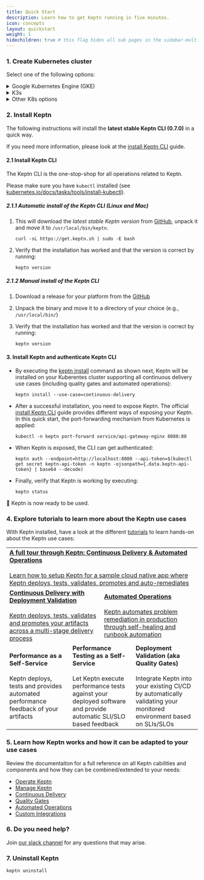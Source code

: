 ```yaml
---
title: Quick Start
description: Learn how to get Keptn running in five minutes.
icon: concepts
layout: quickstart
weight: 1
hidechildren: true # this flag hides all sub pages in the sidebar-multicard.html
---
```


### 1. Create Kubernetes cluster

Select one of the following options:

<details><summary>Google Kubernetes Engine (GKE)</summary>
<p>

Run your Keptn installation for free on GKE! If you [sign up for a Google Cloud account](https://console.cloud.google.com/getting-started), Google gives you an initial $300 credit. For deploying Keptn you can apply for an additional $200 credit, which you can use towards that GKE cluster needed to run Keptn.<br><br>
<a class="button button-primary" href="https://bit.ly/keptngkecredit" target="_blank">Apply for your credit here</a>

1. Install local tools
  - [gcloud](https://cloud.google.com/sdk/gcloud/)

2. Create GKE cluster
  - [Master version](../operate/k8s_support/#supported-versions): `1.15.x` (tested version: `1.15.9-gke.22`)
  - One **n1-standard-8** node
  - Image type `Ubuntu` or `COS` (**Note:** If you plan to use Dynatrace monitoring, select `Ubuntu` for a more [convenient setup](../monitoring/dynatrace/install/#notes).)
  - Sample script to create such cluster:

    ```console
    // set environment variables
    PROJECT=<NAME_OF_CLOUD_PROJECT>
    CLUSTER_NAME=<NAME_OF_CLUSTER>
    ZONE=us-central1-a
    REGION=us-central1
    GKE_VERSION="1.15"
    ```

    ```console
    gcloud container clusters create $CLUSTER_NAME --project $PROJECT --zone $ZONE --no-enable-basic-auth --cluster-version $GKE_VERSION --machine-type "n1-standard-8" --image-type "UBUNTU" --disk-type "pd-standard" --disk-size "100" --metadata disable-legacy-endpoints=true --scopes "https://www.googleapis.com/auth/devstorage.read_only","https://www.googleapis.com/auth/logging.write","https://www.googleapis.com/auth/monitoring","https://www.googleapis.com/auth/servicecontrol","https://www.googleapis.com/auth/service.management.readonly","https://www.googleapis.com/auth/trace.append" --num-nodes "1" --enable-stackdriver-kubernetes --no-enable-ip-alias --network "projects/$PROJECT/global/networks/default" --subnetwork "projects/$PROJECT/regions/$REGION/subnetworks/default" --addons HorizontalPodAutoscaling,HttpLoadBalancing --no-enable-autoupgrade
    ```
 </p>
</details>


<details><summary>K3s</summary>
<p>

Please refer to the [official homepage of K3s](https://k3s.io) for detailed installation instructions. Here, a short guide on how to run Keptn on K3s is provided for a Linux environment. **Note:** If you are using macOS, you will need to run K3s using [multipass](https://multipass.run/) and as explained [here](https://medium.com/@zhimin.wen/running-k3s-with-multipass-on-mac-fbd559966f7c).
 
1. Download, install [K3s](https://k3s.io/) (tested with [versions 1.16 to 1.18](../operate/k8s_support/#supported-versions)) and run K3s using the following command:
   ```console
   curl -sfL https://get.k3s.io | INSTALL_K3S_VERSION=v1.18.3+k3s1 K3S_KUBECONFIG_MODE="644" sh -s - --no-deploy=traefik
   ```
   This installs version `v1.18.3+k3s1` (please refer to the [K3s GitHub releases page](https://github.com/rancher/k3s/releases) for newer releases), sets file permissions `644` on `/etc/rancher/k3s/k3s.yaml` and disables `traefik` as an ingress controller.

1. Export the Kubernetes profile using
   ```console
   export KUBECONFIG=/etc/rancher/k3s/k3s.yaml
   ```
   
1. Verify that the connection to the cluster works
   ```console
   kubectl get nodes   
   ```

</p>
</details>

<details><summary>Other K8s options</summary>
<p>
We also support installation on:

* AWS Elastic Kubernetes Service (EKS)
* Azure Kubernetes Service (AKS)
* Minikube
* OpenShift 3.11

For details on the specific providers, please visit our [detailed installation guide](../operate/install/#create-kubernetes-cluster).

</p>
</details>

### 2. Install Keptn

The following instructions will install the **latest stable Keptn CLI (0.7.0)** in a quick way. 

If you need more information, please look at the [install Keptn CLI](../operate/install/#install-keptn-cli) guide.

#### 2.1 Install Keptn CLI
The Keptn CLI is the one-stop-shop for all operations related to Keptn.

Please make sure you have `kubectl` installed (see [kubernetes.io/docs/tasks/tools/install-kubectl](https://kubernetes.io/docs/tasks/tools/install-kubectl/)).

##### 2.1.1 Automatic install of the Keptn CLI (Linux and Mac)

1. This will download the *latest stable Keptn version* from [GitHub](https://github.com/keptn/keptn/releases), unpack it and move it to `/usr/local/bin/keptn`.

    ```console
    curl -sL https://get.keptn.sh | sudo -E bash
    ```

2. Verify that the installation has worked and that the version is correct by running:

    ```console
    keptn version
    ```

##### 2.1.2 Manual install of the Keptn CLI

1. Download a release for your platform from the [GitHub](https://github.com/keptn/keptn/releases)

1. Unpack the binary and move it to a directory of your choice (e.g., `/usr/local/bin/`)

1. Verify that the installation has worked and that the version is correct by running:

    ```console
    keptn version
    ```

#### 3. Install Keptn and authenticate Keptn CLI

* By executing the [keptn install](../../reference/cli/commands/keptn_install) command as shown next, Keptn will be installed on your Kuberentes cluster supporting all continuous delivery use cases (including quality gates and automated operations):

    ```console
    keptn install --use-case=continuous-delivery
    ``` 

* After a successful installation, you need to expose Keptn. The official [install Keptn CLI](../operate/install/#install-keptn) guide provides different ways of exposing your Keptn. In this quick start, the port-forwarding mechanism from Kubernetes is applied: 

    ```console
    kubectl -n keptn port-forward service/api-gateway-nginx 8080:80
    ```

* When Keptn is exposed, the CLI can get authenticated: 

    ```console
    keptn auth --endpoint=http://localhost:8080 --api-token=$(kubectl get secret keptn-api-token -n keptn -ojsonpath={.data.keptn-api-token} | base64 --decode)
    ```

* Finally, verify that Keptn is working by executing:

    ```console
    keptn status
    ```

:rocket: Keptn is now ready to be used.

### 4. Explore tutorials to learn more about the Keptn use cases

With Keptn installed, have a look at the different [tutorials](https://tutorials.keptn.sh/) to learn hands-on about the Keptn use cases: 

<table class="highlight-table">
  <tr>
    <td colspan="6">
      <a href="https://tutorials.keptn.sh/?cat=full-tour">
        <strong>A full tour through Keptn: Continuous Delivery & Automated Operations</strong><br><br>
        Learn how to setup Keptn for a sample cloud native app where Keptn deploys, tests, validates, promotes and auto-remediates
      </a>
    </td>
  </tr>
  <tr>
    <td colspan="3" width="50%">
      <a href="https://tutorials.keptn.sh/?cat=quality-gates">
        <strong>Continuous Delivery with Deployment Validation</strong><br><br>
        Keptn deploys, tests, validates and promotes your artifacts across a multi-stage delivery process
      </a>
    </td>
    <td colspan="3">
      <a href="https://tutorials.keptn.sh/?cat=automated-operations">
        <strong>Automated Operations</strong><br><br>
        Keptn automates problem remediation in production through self-healing and runbook automation
      </a>
    </td>
  </tr>
  <tr>
    <td colspan="2" width="33%">
        <strong>Performance as a Self-Service</strong><br><br>
        Keptn deploys, tests and provides automated performance feedback of your artifacts
    </td>
    <td colspan="2" width="33%">
        <strong>Performance Testing as a Self-Service</strong><br><br>
        Let Keptn execute performance tests against your deployed software and provide automatic SLI/SLO based feedback
    </td>
    <td colspan="2">
        <strong>Deployment Validation (aka Quality Gates)</strong><br><br>
        Integrate Keptn into your existing CI/CD by automatically validating your monitored environment based on SLIs/SLOs
    </td>
  </tr>
</table>

### 5. Learn how Keptn works and how it can be adapted to your use cases

Review the documentaiton for a full reference on all Keptn cabilities and components and how they can be combined/extended to your needs:

- [Operate Keptn](../operate)
- [Manage Keptn](../manage)
- [Continuous Delivery](../continuous_delivery)
- [Quality Gates](../quality_gates)
- [Automated Operations](../automated_operations)
- [Custom Integrations](../integrations)

### 6. Do you need help?

Join [our slack channel](https://join.slack.com/t/keptn/shared_invite/enQtNTUxMTQ1MzgzMzUxLWMzNmM1NDc4MmE0MmQ0MDgwYzMzMDc4NjM5ODk0ZmFjNTE2YzlkMGE4NGU5MWUxODY1NTBjNjNmNmI1NWQ1NGY) for any questions that may arise.

### 7. Uninstall Keptn

```console
keptn uninstall
```
